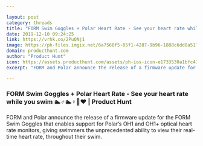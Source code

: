 ```yaml
---

layout: post
category: threads
title: "FORM Swim Goggles + Polar Heart Rate - See your heart rate while you swim :swimmer::male_sign::swimmer::female_sign:🥽:heart:"
date: 2019-12-10 09:24:25
link: https://vrhk.co/2PuQNj1
image: https://ph-files.imgix.net/6a7568f5-85f1-4287-9b96-1888c6dd8a51?auto=format&fit=crop&h=512&w=1024
domain: producthunt.com
author: "Product Hunt"
icon: https://assets.producthunt.com/assets/ph-ios-icon-e1733530a1bfc41080db8161823f1ef262cdbbc933800c0a2a706f70eb9c277a.png
excerpt: "FORM and Polar announce the release of a firmware update for the FORM Swim Goggles that enables support for Polar’s OH1 and OH1+ optical heart rate monitors, giving swimmers the unprecedented ability to view their real-time heart rate, throughout their swim."

---
```


### FORM Swim Goggles + Polar Heart Rate - See your heart rate while you swim :swimmer::male_sign::swimmer::female_sign:🥽:heart: | Product Hunt

FORM and Polar announce the release of a firmware update for the FORM Swim Goggles that enables support for Polar’s OH1 and OH1+ optical heart rate monitors, giving swimmers the unprecedented ability to view their real-time heart rate, throughout their swim.